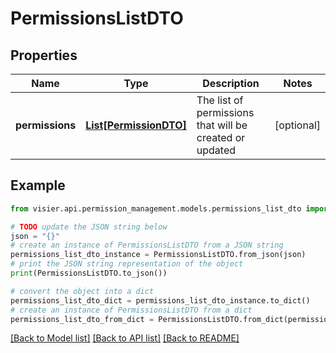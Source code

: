 # PermissionsListDTO


## Properties

Name | Type | Description | Notes
------------ | ------------- | ------------- | -------------
**permissions** | [**List[PermissionDTO]**](PermissionDTO.md) | The list of permissions that will be created or updated | [optional] 

## Example

```python
from visier.api.permission_management.models.permissions_list_dto import PermissionsListDTO

# TODO update the JSON string below
json = "{}"
# create an instance of PermissionsListDTO from a JSON string
permissions_list_dto_instance = PermissionsListDTO.from_json(json)
# print the JSON string representation of the object
print(PermissionsListDTO.to_json())

# convert the object into a dict
permissions_list_dto_dict = permissions_list_dto_instance.to_dict()
# create an instance of PermissionsListDTO from a dict
permissions_list_dto_from_dict = PermissionsListDTO.from_dict(permissions_list_dto_dict)
```
[[Back to Model list]](../README.md#documentation-for-models) [[Back to API list]](../README.md#documentation-for-api-endpoints) [[Back to README]](../README.md)



